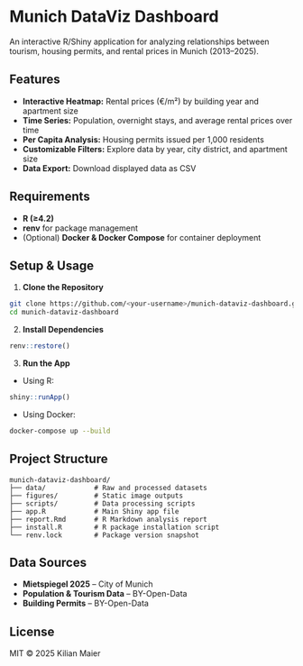 # Munich DataViz Dashboard

An interactive R/Shiny application for analyzing relationships between tourism, housing permits, and rental prices in Munich (2013–2025).

## Features

* **Interactive Heatmap:** Rental prices (€/m²) by building year and apartment size
* **Time Series:** Population, overnight stays, and average rental prices over time
* **Per Capita Analysis:** Housing permits issued per 1,000 residents
* **Customizable Filters:** Explore data by year, city district, and apartment size
* **Data Export:** Download displayed data as CSV

## Requirements

* **R (≥4.2)**
* **renv** for package management
* (Optional) **Docker & Docker Compose** for container deployment

## Setup & Usage

1. **Clone the Repository**

```bash
git clone https://github.com/<your-username>/munich-dataviz-dashboard.git
cd munich-dataviz-dashboard
```

2. **Install Dependencies**

```r
renv::restore()
```

3. **Run the App**

* Using R:

```r
shiny::runApp()
```

* Using Docker:

```bash
docker-compose up --build
```

## Project Structure

```
munich-dataviz-dashboard/
├── data/            # Raw and processed datasets
├── figures/         # Static image outputs
├── scripts/         # Data processing scripts
├── app.R            # Main Shiny app file
├── report.Rmd       # R Markdown analysis report
├── install.R        # R package installation script
└── renv.lock        # Package version snapshot
```

## Data Sources

* **Mietspiegel 2025** – City of Munich
* **Population & Tourism Data** – BY-Open-Data
* **Building Permits** – BY-Open-Data

## License

MIT © 2025 Kilian Maier
